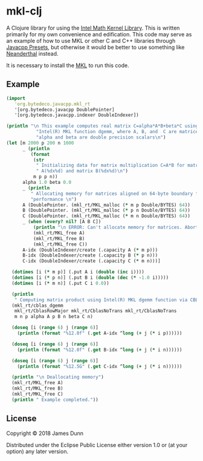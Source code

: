 # mkl-clj

A Clojure library for using the [Intel Math Kernel Library](https://software.intel.com/en-us/mkl).
This is written primarily for my own convenience and edification. This code may serve as an
example of how to use MKL or other C and C++ libraries through [Javacpp Presets](https://github.com/bytedeco/javacpp-presets),
but otherwise it would be better to use something like [Neanderthal](https://neanderthal.uncomplicate.org/) instead.

It is necessary to install the [MKL](https://software.intel.com/en-us/mkl) to run this code.

## Example

``` clojure
(import
   'org.bytedeco.javacpp.mkl_rt
   '[org.bytedeco.javacpp DoublePointer]
   '[org.bytedeco.javacpp.indexer DoubleIndexer])

(println "\n This example computes real matrix C=alpha*A*B+beta*C using \n"
           "Intel(R) MKL function dgemm, where A, B, and  C are matrices and \n"
           "alpha and beta are double precision scalars\n")
(let [m 2000 p 200 n 1000
      _ (println
         (format
          (str
           " Initializing data for matrix multiplication C=A*B for matrix \n"
           " A(%dx%d) and matrix B(%dx%d)\n")
          m p p n))
      alpha 1.0 beta 0.0
      _ (println
         " Allocating memory for matrices aligned on 64-byte boundary for better \n"
         "performance \n")
      A (DoublePointer. (mkl_rt/MKL_malloc (* m p Double/BYTES) 64))
      B (DoublePointer. (mkl_rt/MKL_malloc (* p n Double/BYTES) 64))
      C (DoublePointer. (mkl_rt/MKL_malloc (* m n Double/BYTES) 64))
      _ (when (every? nil? [A B C])
          (println "\n ERROR: Can't allocate memory for matrices. Aborting... \n")
          (mkl_rt/MKL_free A)
          (mkl_rt/MKL_free B)
          (mkl_rt/MKL_free C))
      A-idx (DoubleIndexer/create (.capacity A (* m p)))
      B-idx (DoubleIndexer/create (.capacity B (* p n)))
      C-idx (DoubleIndexer/create (.capacity C (* m n)))]

  (dotimes [i (* m p)] (.put A i (double (inc i))))
  (dotimes [i (* p n)] (.put B i (double (dec (* -1.0 i)))))
  (dotimes [i (* m n)] (.put C i 0.0))

  (println
   " Computing matrix product using Intel(R) MKL dgemm function via CBLAS interface")
  (mkl_rt/cblas_dgemm
   mkl_rt/CblasRowMajor mkl_rt/CblasNoTrans mkl_rt/CblasNoTrans
   m n p alpha A p B n beta C n)

  (doseq [i (range 6) j (range 6)]
    (println (format "%12.0f" (.get A-idx ^long (+ j (* i p))))))

  (doseq [i (range 6) j (range 6)]
    (println (format "%12.0f" (.get B-idx ^long (+ j (* i n))))))

  (doseq [i (range 6) j (range 6)]
    (println (format "%12.5G" (.get C-idx ^long (+ j (* i n))))))

  (println "\n Deallocating memory")
  (mkl_rt/MKL_free A)
  (mkl_rt/MKL_free B)
  (mkl_rt/MKL_free C)
  (println " Example completed."))
```

## License

Copyright © 2018 James Dunn

Distributed under the Eclipse Public License either version 1.0 or (at
your option) any later version.
